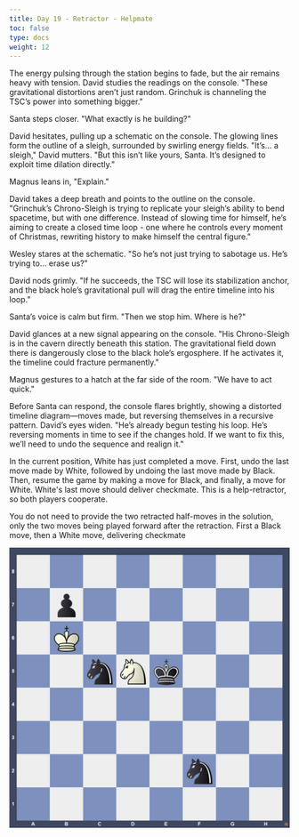 ```yaml
---
title: Day 19 - Retractor - Helpmate
toc: false
type: docs
weight: 12
---
```

The energy pulsing through the station begins to fade, but the air remains heavy with tension. David studies the readings on the console. "These gravitational distortions aren’t just random. Grinchuk is channeling the TSC’s power into something bigger."

Santa steps closer. "What exactly is he building?"

David hesitates, pulling up a schematic on the console. The glowing lines form the outline of a sleigh, surrounded by swirling energy fields. "It’s… a sleigh," David mutters. "But this isn’t like yours, Santa. It’s designed to exploit time dilation directly."

Magnus leans in, "Explain."

David takes a deep breath and points to the outline on the console. "Grinchuk’s Chrono-Sleigh is trying to replicate your sleigh’s ability to bend spacetime, but with one difference. Instead of slowing time for himself, he’s aiming to create a closed time loop - one where he controls every moment of Christmas, rewriting history to make himself the central figure."

Wesley stares at the schematic. "So he’s not just trying to sabotage us. He’s trying to… erase us?"

David nods grimly. "If he succeeds, the TSC will lose its stabilization anchor, and the black hole’s gravitational pull will drag the entire timeline into his loop."

Santa’s voice is calm but firm. "Then we stop him. Where is he?"

David glances at a new signal appearing on the console. "His Chrono-Sleigh is in the cavern directly beneath this station. The gravitational field down there is dangerously close to the black hole’s ergosphere. If he activates it, the timeline could fracture permanently."

Magnus gestures to a hatch at the far side of the room. "We have to act quick."

Before Santa can respond, the console flares brightly, showing a distorted timeline diagram—moves made, but reversing themselves in a recursive pattern. David’s eyes widen. "He’s already begun testing his loop. He’s reversing moments in time to see if the changes hold. If we want to fix this, we’ll need to undo the sequence and realign it."

In the current position, White has just completed a move. First, undo the last move made by White, followed by undoing the last move made by Black. Then, resume the game by making a move for Black, and finally, a move for White. White's last move should deliver checkmate. This is a help-retractor, so both players cooperate.

You do not need to provide the two retracted half-moves in the solution, only the two moves being played forward after the retraction. First a Black move, then a White move, delivering checkmate

![Stellung Tag 19](/day19.jpg "8/1p6/1K6/2nNk3/8/8/5n2/8 b - - 0 1")

